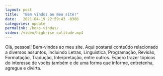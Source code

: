 ```yaml
---
layout: post
title:  "Bem vindos ao meu site!"
date:   2021-04-19 22:59:43 -0300
categories: update
permalink: /boas-vindas/
video: /video/highrise-solitude.mp4
---
```


Olá, pessoal! Bem-vindos ao meu site. Aqui postarei conteúdo relacionado a diversos assuntos, incluindo Letras, Linguística, Programação, Revisão, Formatação, Tradução, Interpretação, entre outros. Espero trazer tópicos do interesse de vocês também e de uma forma que informe, entretenha, agregue e divirta.
